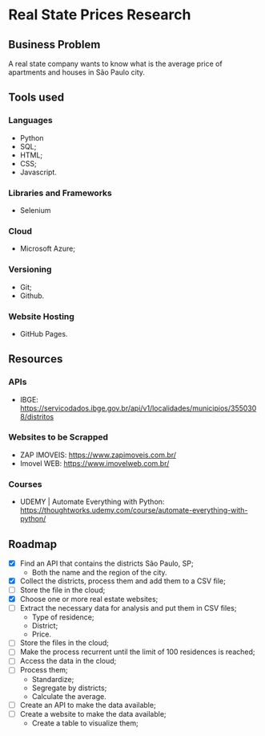# Real State Prices Research

## Business Problem
A real state company wants to know what is the average price of apartments and houses in São Paulo city.

## Tools used

### Languages
- Python 
- SQL;
- HTML;
- CSS;
- Javascript.

### Libraries and Frameworks
- Selenium

### Cloud
- Microsoft Azure;

### Versioning
- Git; 
- Github.

### Website Hosting
- GitHub Pages.

## Resources

### APIs
- IBGE: https://servicodados.ibge.gov.br/api/v1/localidades/municipios/3550308/distritos

### Websites to be Scrapped
- ZAP IMOVEIS: https://www.zapimoveis.com.br/
- Imovel WEB: https://www.imovelweb.com.br/

### Courses
- UDEMY | Automate Everything with Python: https://thoughtworks.udemy.com/course/automate-everything-with-python/

## Roadmap

- [X] Find an API that contains the districts São Paulo, SP;
  - Both the name and the region of the city.
- [X] Collect the districts, process them and add them to a CSV file;
- [ ] Store the file in the cloud;
- [X] Choose one or more real estate websites;
- [ ] Extract the necessary data for analysis and put them in CSV files; 
  - Type of residence;
  - District;
  - Price.
- [ ] Store the files in the cloud;
- [ ] Make the process recurrent until the limit of 100 residences is reached;
- [ ] Access the data in the cloud;
- [ ] Process them; 
  - Standardize; 
  - Segregate by districts; 
  - Calculate the average.
- [ ] Create an API to make the data available;
- [ ] Create a website to make the data available;
  - Create a table to visualize them;